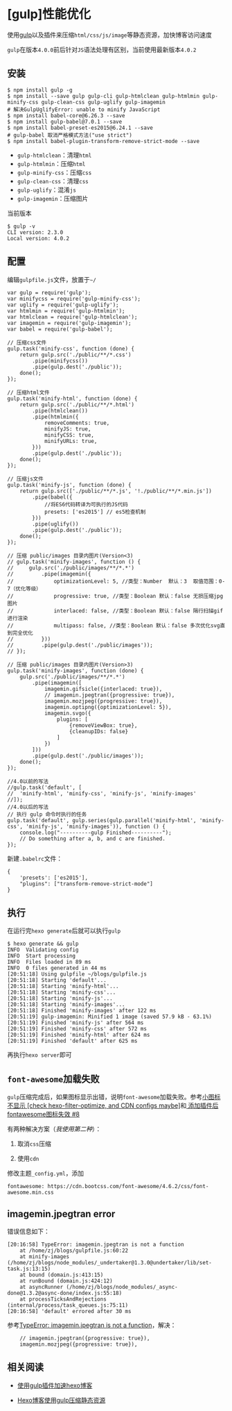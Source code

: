 
# [gulp]性能优化

使用[gulp](https://gulpjs.com/)以及插件来压缩`html/css/js/image`等静态资源，加快博客访问速度

`gulp`在版本`4.0.0`前后针对`JS`语法处理有区别，当前使用最新版本`4.0.2`

## 安装

```
$ npm install gulp -g
$ npm install --save gulp gulp-cli gulp-htmlclean gulp-htmlmin gulp-minify-css gulp-clean-css gulp-uglify gulp-imagemin
# 解决GulpUglifyError: unable to minify JavaScript
$ npm install babel-core@6.26.3 --save
$ npm install gulp-babel@7.0.1 --save
$ npm install babel-preset-es2015@6.24.1 --save
# gulp-babel 取消严格模式方法("use strict")
$ npm install babel-plugin-transform-remove-strict-mode --save
```

* `gulp-htmlclean`：清理`html`
* `gulp-htmlmin`：压缩`html`
* `gulp-minify-css`：压缩`css`
* `gulp-clean-css`：清理`css`
* `gulp-uglify`：混淆`js`
* `gulp-imagemin`：压缩图片

当前版本

```
$ gulp -v
CLI version: 2.3.0
Local version: 4.0.2
```

## 配置

编辑`gulpfile.js`文件，放置于`~/`

```
var gulp = require('gulp');
var minifycss = require('gulp-minify-css');
var uglify = require('gulp-uglify');
var htmlmin = require('gulp-htmlmin');
var htmlclean = require('gulp-htmlclean');
var imagemin = require('gulp-imagemin');
var babel = require('gulp-babel');

// 压缩css文件
gulp.task('minify-css', function (done) {
    return gulp.src('./public/**/*.css')
        .pipe(minifycss())
        .pipe(gulp.dest('./public'));
    done();
});

// 压缩html文件
gulp.task('minify-html', function (done) {
    return gulp.src('./public/**/*.html')
        .pipe(htmlclean())
        .pipe(htmlmin({
            removeComments: true,
            minifyJS: true,
            minifyCSS: true,
            minifyURLs: true,
        }))
        .pipe(gulp.dest('./public'));
    done();
});

// 压缩js文件
gulp.task('minify-js', function (done) {
    return gulp.src(['./public/**/*.js', '!./public/**/*.min.js'])
        .pipe(babel({
            //将ES6代码转译为可执行的JS代码
            presets: ['es2015'] // es5检查机制
        }))
        .pipe(uglify())
        .pipe(gulp.dest('./public'));
    done();
});

// 压缩 public/images 目录内图片(Version<3)
// gulp.task('minify-images', function () {
//     gulp.src('./public/images/**/*.*')
//         .pipe(imagemin({
//             optimizationLevel: 5, //类型：Number  默认：3  取值范围：0-7（优化等级）
//             progressive: true, //类型：Boolean 默认：false 无损压缩jpg图片
//             interlaced: false, //类型：Boolean 默认：false 隔行扫描gif进行渲染
//             multipass: false, //类型：Boolean 默认：false 多次优化svg直到完全优化
//         }))
//         .pipe(gulp.dest('./public/images'));
// });

// 压缩 public/images 目录内图片(Version>3)
gulp.task('minify-images', function (done) {
    gulp.src('./public/images/**/*.*')
        .pipe(imagemin([
            imagemin.gifsicle({interlaced: true}),
            // imagemin.jpegtran({progressive: true}),
            imagemin.mozjpeg({progressive: true}),
            imagemin.optipng({optimizationLevel: 5}),
            imagemin.svgo({
                plugins: [
                    {removeViewBox: true},
                    {cleanupIDs: false}
                ]
            })
        ]))
        .pipe(gulp.dest('./public/images'));
    done();
});

//4.0以前的写法 
//gulp.task('default', [
//  'minify-html', 'minify-css', 'minify-js', 'minify-images'
//]);
//4.0以后的写法
// 执行 gulp 命令时执行的任务
gulp.task('default', gulp.series(gulp.parallel('minify-html', 'minify-css', 'minify-js', 'minify-images')), function () {
    console.log("----------gulp Finished----------");
    // Do something after a, b, and c are finished.
});
```

新建`.babelrc`文件：

```
{
    'presets': ['es2015'],
    "plugins": ["transform-remove-strict-mode"]
}
```

## 执行

在运行完`hexo generate`后就可以执行`gulp`

```
$ hexo generate && gulp
INFO  Validating config
INFO  Start processing
INFO  Files loaded in 89 ms
INFO  0 files generated in 44 ms
[20:51:18] Using gulpfile ~/blogs/gulpfile.js
[20:51:18] Starting 'default'...
[20:51:18] Starting 'minify-html'...
[20:51:18] Starting 'minify-css'...
[20:51:18] Starting 'minify-js'...
[20:51:18] Starting 'minify-images'...
[20:51:18] Finished 'minify-images' after 122 ms
[20:51:19] gulp-imagemin: Minified 1 image (saved 57.9 kB - 63.1%)
[20:51:19] Finished 'minify-js' after 564 ms
[20:51:19] Finished 'minify-css' after 572 ms
[20:51:19] Finished 'minify-html' after 624 ms
[20:51:19] Finished 'default' after 625 ms
```

再执行`hexo server`即可

## `font-awesome`加载失败

`gulp`压缩完成后，如果图标显示出错，说明`font-awesome`加载失败。参考[小图标不显示 [check hexo-filter-optimize, and CDN configs maybe]](https://github.com/theme-next/hexo-filter-optimize/issues/10)和[ 添加插件后fontawesome图标失效 #8 ](https://github.com/theme-next/hexo-filter-optimize/issues/8)

有两种解决方案（*我使用第二种*）：

1. 取消`css`压缩

2. 使用`cdn`

修改主题`_config.yml`，添加

```
fontawesome: https://cdn.bootcss.com/font-awesome/4.6.2/css/font-awesome.min.css
```

## imagemin.jpegtran error

错误信息如下：

```
[20:16:58] TypeError: imagemin.jpegtran is not a function
    at /home/zj/blogs/gulpfile.js:60:22
    at minify-images (/home/zj/blogs/node_modules/_undertaker@1.3.0@undertaker/lib/set-task.js:13:15)
    at bound (domain.js:413:15)
    at runBound (domain.js:424:12)
    at asyncRunner (/home/zj/blogs/node_modules/_async-done@1.3.2@async-done/index.js:55:18)
    at processTicksAndRejections (internal/process/task_queues.js:75:11)
[20:16:58] 'default' errored after 30 ms
```

参考[TypeError: imagemin.jpegtran is not a function](https://blog.csdn.net/qq_33521184/article/details/106130601)，解决：

```
    // imagemin.jpegtran({progressive: true}),
    imagemin.mozjpeg({progressive: true}),
```

## 相关阅读

* [使用gulp插件加速hexo博客](https://blog.csdn.net/jinggege0818/article/details/82461795)

* [Hexo博客使用gulp压缩静态资源](https://segmentfault.com/a/1190000019842178)